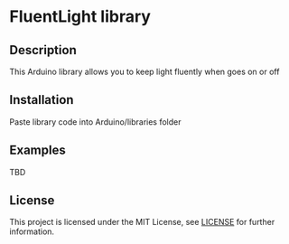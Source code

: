 # FluentLight library
## Description
This Arduino library allows you to keep light fluently when goes on or off

## Installation
Paste library code into Arduino/libraries folder

## Examples
TBD

## License
This project is licensed under the MIT License, see [LICENSE](https://github.com/kovandzhiev/FluentLight/blob/main/LICENSE) for further information.